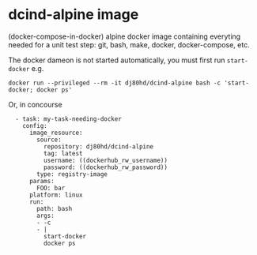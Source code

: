 # dcind-alpine image

(docker-compose-in-docker) alpine docker image containing everyting needed for a unit test step: git, bash, make, docker, docker-compose, etc.

The docker dameon is not started automatically, 
you must first run `start-docker` e.g.
```
docker run --privileged --rm -it dj80hd/dcind-alpine bash -c 'start-docker; docker ps'
```

Or, in concourse
```
  - task: my-task-needing-docker
    config:
      image_resource:
        source:
          repository: dj80hd/dcind-alpine
          tag: latest
          username: ((dockerhub_rw_username))
          password: ((dockerhub_rw_password))
        type: registry-image
      params:
        FOO: bar
      platform: linux
      run:
        path: bash
        args:
        - -c 
        - |
          start-docker
          docker ps
```
